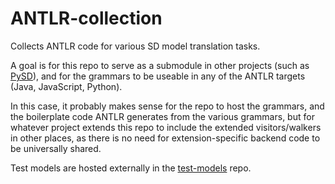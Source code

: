 # ANTLR-collection
Collects ANTLR code for various SD model translation tasks.

A goal is for this repo to serve as a submodule in other projects (such as [PySD](https://github.com/JamesPHoughton/pysd)), and for the grammars to be useable in any of the ANTLR targets (Java, JavaScript, Python).

In this case, it probably makes sense for the repo to host the grammars, and the boilerplate code ANTLR generates from the various grammars, but for whatever project extends this repo to include the extended visitors/walkers in other places, as there is no need for extension-specific backend code to be universally shared.

Test models are hosted externally in the [test-models](https://github.com/SDXorg/test-models) repo.
